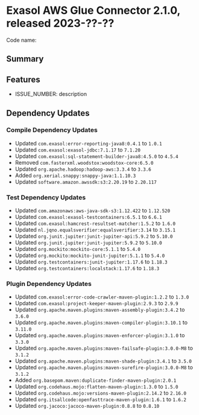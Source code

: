 # Exasol AWS Glue Connector 2.1.0, released 2023-??-??

Code name:

## Summary

## Features

* ISSUE_NUMBER: description

## Dependency Updates

### Compile Dependency Updates

* Updated `com.exasol:error-reporting-java8:0.4.1` to `1.0.1`
* Updated `com.exasol:exasol-jdbc:7.1.17` to `7.1.20`
* Updated `com.exasol:sql-statement-builder-java8:4.5.0` to `4.5.4`
* Removed `com.fasterxml.woodstox:woodstox-core:6.5.0`
* Updated `org.apache.hadoop:hadoop-aws:3.3.4` to `3.3.6`
* Added `org.xerial.snappy:snappy-java:1.1.10.3`
* Updated `software.amazon.awssdk:s3:2.20.19` to `2.20.117`

### Test Dependency Updates

* Updated `com.amazonaws:aws-java-sdk-s3:1.12.422` to `1.12.520`
* Updated `com.exasol:exasol-testcontainers:6.5.1` to `6.6.1`
* Updated `com.exasol:hamcrest-resultset-matcher:1.5.2` to `1.6.0`
* Updated `nl.jqno.equalsverifier:equalsverifier:3.14` to `3.15.1`
* Updated `org.junit.jupiter:junit-jupiter-api:5.9.2` to `5.10.0`
* Updated `org.junit.jupiter:junit-jupiter:5.9.2` to `5.10.0`
* Updated `org.mockito:mockito-core:5.1.1` to `5.4.0`
* Updated `org.mockito:mockito-junit-jupiter:5.1.1` to `5.4.0`
* Updated `org.testcontainers:junit-jupiter:1.17.6` to `1.18.3`
* Updated `org.testcontainers:localstack:1.17.6` to `1.18.3`

### Plugin Dependency Updates

* Updated `com.exasol:error-code-crawler-maven-plugin:1.2.2` to `1.3.0`
* Updated `com.exasol:project-keeper-maven-plugin:2.9.3` to `2.9.9`
* Updated `org.apache.maven.plugins:maven-assembly-plugin:3.4.2` to `3.6.0`
* Updated `org.apache.maven.plugins:maven-compiler-plugin:3.10.1` to `3.11.0`
* Updated `org.apache.maven.plugins:maven-enforcer-plugin:3.1.0` to `3.3.0`
* Updated `org.apache.maven.plugins:maven-failsafe-plugin:3.0.0-M8` to `3.1.2`
* Updated `org.apache.maven.plugins:maven-shade-plugin:3.4.1` to `3.5.0`
* Updated `org.apache.maven.plugins:maven-surefire-plugin:3.0.0-M8` to `3.1.2`
* Added `org.basepom.maven:duplicate-finder-maven-plugin:2.0.1`
* Updated `org.codehaus.mojo:flatten-maven-plugin:1.3.0` to `1.5.0`
* Updated `org.codehaus.mojo:versions-maven-plugin:2.14.2` to `2.16.0`
* Updated `org.itsallcode:openfasttrace-maven-plugin:1.6.1` to `1.6.2`
* Updated `org.jacoco:jacoco-maven-plugin:0.8.8` to `0.8.10`
